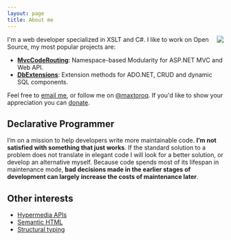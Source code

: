 ```yaml
---
layout: page
title: About me
---
```


<img src="http://1.gravatar.com/avatar/1056a38ecd323c658a8c9e93bb41b18d?s=200" style="clear: right; float: right; margin-bottom: 1em; margin-left: 1em;"/>

I'm a web developer specialized in XSLT and C#. I like to work on Open Source, my most popular projects are:

- **[MvcCodeRouting][1]**: Namespace-based Modularity for ASP.NET MVC and Web API.
- **[DbExtensions][2]**: Extension methods for ADO.NET, CRUD and dynamic SQL components.

Feel free to [email me][3], or follow me on [@maxtoroq][4]. If you'd like to show your appreciation you can [donate][5].

Declarative Programmer
----------------------
I’m on a mission to help developers write more maintainable code. **I’m not satisfied with something that just works**. If the standard solution to a problem does not translate in elegant code I will look for a better solution, or develop an alternative myself. Because code spends most of its lifespan in maintenance mode, **bad decisions made in the earlier stages of development can largely increase the costs of maintenance later**.

Other interests
---------------
- [Hypermedia APIs][6]
- [Semantic HTML][7]
- [Structural typing][8]

[1]: http://mvccoderouting.codeplex.com/
[2]: https://github.com/maxtoroq/DbExtensions
[3]: mailto:maxtoroq@gmail.com
[4]: https://twitter.com/maxtoroq
[5]: donate.html
[6]: http://en.wikipedia.org/wiki/Hypermedia_as_the_Engine_of_Application_State
[7]: http://en.wikipedia.org/wiki/Semantic_HTML
[8]: http://en.wikipedia.org/wiki/Structural_type_system

